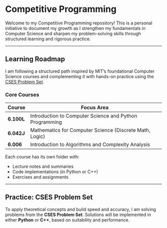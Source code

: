 # Competitive Programming

Welcome to my Competitive Programming repository! This is a personal initiative to document my growth as I strengthen my fundamentals in Computer Science and sharpen my problem-solving skills through structured learning and rigorous practice.

---

## Learning Roadmap

I am following a structured path inspired by MIT’s foundational Computer Science courses and complementing it with hands-on practice using the [CSES Problem Set](https://cses.fi/problemset/).

### Core Courses

| Course       | Focus Area                                               |
|--------------|-----------------------------------------------------------|
| **6.100L**   | Introduction to Computer Science and Python Programming   |
| **6.042J**   | Mathematics for Computer Science (Discrete Math, Logic)   |
| **6.006**    | Introduction to Algorithms and Complexity Analysis        |

Each course has its own folder with:
- Lecture notes and summaries  
- Code implementations (in Python or C++)  
- Exercises and assignments  

---

## Practice: CSES Problem Set

To apply theoretical concepts and build speed and accuracy, I am solving problems from the **CSES Problem Set**. Solutions will be implemented in either **Python** or **C++**, based on suitability and performance.
